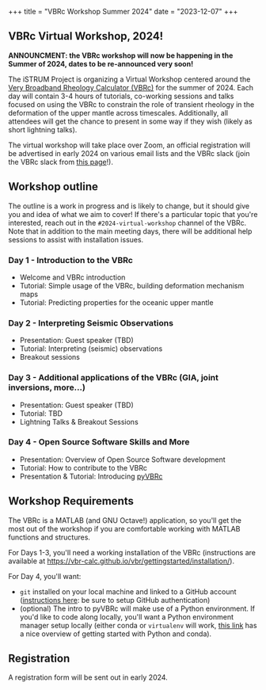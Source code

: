 +++
title = "VBRc Workshop Summer 2024"
date = "2023-12-07"
+++


##  VBRc Virtual Workshop, 2024!

**ANNOUNCMENT: the VBRc workshop will now be happening in the Summer of 2024, dates to be re-announced very soon!**

The iSTRUM Project is organizing a Virtual Workshop centered around the [Very Broadband Rheology Calculator (VBRc)](https://vbr-calc.github.io/vbr/) for the summer of 2024. Each day will contain 3-4 hours of tutorials, co-working sessions and talks focused on using the VBRc to constrain the role of transient rheology in the deformation of the upper mantle across timescales. Additionally, all attendees will get the chance to present in some way if they wish (likely as short lightning talks).

The virtual workshop will take place over Zoom, an official registration will be advertised in early 2024 on various email lists and the VBRc slack (join the VBRc slack from
[this page](https://vbr-calc.github.io/vbr/contrib/contributing/)!).

## Workshop outline

The outline is a work in progress and is likely to change, but it should give you
and idea of what we aim to cover! If there's a particular topic that you're interested,
reach out in the `#2024-virtual-workshop` channel of the VBRc. Note that in addition
to the main meeting days, there will be additional help sessions to assist with
installation issues.

### Day 1 - Introduction to the VBRc
* Welcome and VBRc introduction
* Tutorial: Simple usage of the VBRc, building deformation mechanism maps
* Tutorial: Predicting properties for the oceanic upper mantle

### Day 2 - Interpreting Seismic Observations
* Presentation: Guest speaker (TBD)
* Tutorial: Interpreting (seismic) observations
* Breakout sessions

### Day 3 - Additional applications of the VBRc (GIA, joint inversions, more...)
* Presentation: Guest speaker (TBD)
* Tutorial: TBD
* Lightning Talks & Breakout Sessions

### Day 4 - Open Source Software Skills and More
* Presentation: Overview of Open Source Software development
* Tutorial: How to contribute to the VBRc
* Presentation & Tutorial: Introducing [pyVBRc](https://github.com/vbr-calc/pyVBRc)

## Workshop Requirements

The VBRc is a MATLAB (and GNU Octave!) application, so you'll get the most out of the workshop
if you are comfortable working with MATLAB functions and structures.

For Days 1-3, you'll need a working installation of the VBRc (instructions
are available at https://vbr-calc.github.io/vbr/gettingstarted/installation/).

For Day 4, you'll want:
* `git` installed on your local machine and linked to a GitHub account ([instructions here](https://docs.github.com/en/get-started/quickstart/set-up-git): be sure to setup GitHub authentication)
* (optional) The intro to pyVBRc will make use of a Python environment. If you'd like to code
along locally, you'll want a Python environment manager setup locally (either conda or `virtualenv` will work, [this link](https://foundations.projectpythia.org/foundations/how-to-run-python.html) has a nice overview of getting started with Python and conda).

## Registration

A registration form will be sent out in early 2024.

